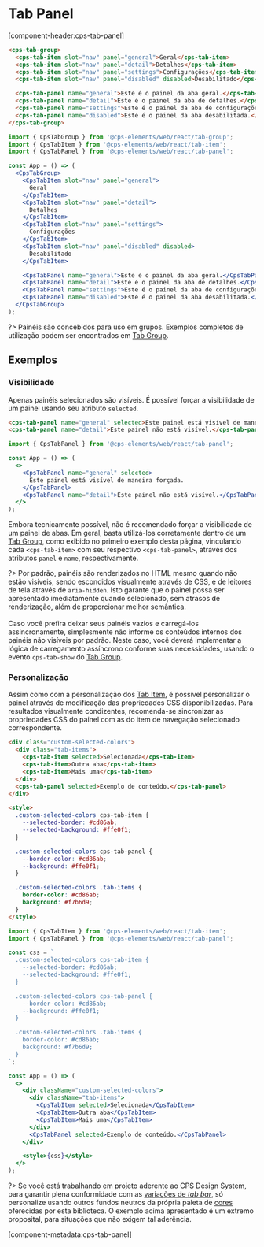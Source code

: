 # Tab Panel

[component-header:cps-tab-panel]

```html preview
<cps-tab-group>
  <cps-tab-item slot="nav" panel="general">Geral</cps-tab-item>
  <cps-tab-item slot="nav" panel="detail">Detalhes</cps-tab-item>
  <cps-tab-item slot="nav" panel="settings">Configurações</cps-tab-item>
  <cps-tab-item slot="nav" panel="disabled" disabled>Desabilitado</cps-tab-item>

  <cps-tab-panel name="general">Este é o painel da aba geral.</cps-tab-panel>
  <cps-tab-panel name="detail">Este é o painel da aba de detalhes.</cps-tab-panel>
  <cps-tab-panel name="settings">Este é o painel da aba de configurações.</cps-tab-panel>
  <cps-tab-panel name="disabled">Este é o painel da aba desabilitada.</cps-tab-panel>
</cps-tab-group>
```

```jsx react
import { CpsTabGroup } from '@cps-elements/web/react/tab-group';
import { CpsTabItem } from '@cps-elements/web/react/tab-item';
import { CpsTabPanel } from '@cps-elements/web/react/tab-panel';

const App = () => (
  <CpsTabGroup>
    <CpsTabItem slot="nav" panel="general">
      Geral
    </CpsTabItem>
    <CpsTabItem slot="nav" panel="detail">
      Detalhes
    </CpsTabItem>
    <CpsTabItem slot="nav" panel="settings">
      Configurações
    </CpsTabItem>
    <CpsTabItem slot="nav" panel="disabled" disabled>
      Desabilitado
    </CpsTabItem>

    <CpsTabPanel name="general">Este é o painel da aba geral.</CpsTabPanel>
    <CpsTabPanel name="detail">Este é o painel da aba de detalhes.</CpsTabPanel>
    <CpsTabPanel name="settings">Este é o painel da aba de configurações.</CpsTabPanel>
    <CpsTabPanel name="disabled">Este é o painel da aba desabilitada.</CpsTabPanel>
  </CpsTabGroup>
);
```

?> Painéis são concebidos para uso em grupos. Exemplos completos de utilização podem ser encontrados em [Tab Group](/componentes/tab-group).

## Exemplos

### Visibilidade

Apenas painéis selecionados são visíveis. É possível forçar a visibilidade de um painel usando seu atributo `selected`.

```html preview
<cps-tab-panel name="general" selected>Este painel está visível de maneira forçada.</cps-tab-panel>
<cps-tab-panel name="detail">Este painel não está visível.</cps-tab-panel>
```

```jsx react
import { CpsTabPanel } from '@cps-elements/web/react/tab-panel';

const App = () => (
  <>
    <CpsTabPanel name="general" selected>
      Este painel está visível de maneira forçada.
    </CpsTabPanel>
    <CpsTabPanel name="detail">Este painel não está visível.</CpsTabPanel>
  </>
);
```

Embora tecnicamente possível, não é recomendado forçar a visibilidade de um painel de abas. Em geral, basta utilizá-los corretamente dentro de um [Tab Group](/componentes/tab-group), como exibido no primeiro exemplo desta página, vinculando cada `<cps-tab-item>` com seu respectivo `<cps-tab-panel>`, através dos atributos `panel` e `name`, respectivamente.

?> Por padrão, painéis são renderizados no HTML mesmo quando não estão visíveis, sendo escondidos visualmente através de CSS, e de leitores de tela através de `aria-hidden`. Isto garante que o painel possa ser apresentado imediatamente quando selecionado, sem atrasos de renderização, além de proporcionar melhor semântica.<br><br>Caso você prefira deixar seus painéis vazios e carregá-los assincronamente, simplesmente não informe os conteúdos internos dos painéis não visíveis por padrão. Neste caso, você deverá implementar a lógica de carregamento assíncrono conforme suas necessidades, usando o evento `cps-tab-show` do [Tab Group](/componentes/tab-group).

### Personalização

Assim como com a personalização dos [Tab Item](/componentes/tab-item), é possível personalizar o painel através de modificação das propriedades CSS disponibilizadas. Para resultados visualmente condizentes, recomenda-se sincronizar as propriedades CSS do painel com as do item de navegação selecionado correspondente.

```html preview
<div class="custom-selected-colors">
  <div class="tab-items">
    <cps-tab-item selected>Selecionada</cps-tab-item>
    <cps-tab-item>Outra aba</cps-tab-item>
    <cps-tab-item>Mais uma</cps-tab-item>
  </div>
  <cps-tab-panel selected>Exemplo de conteúdo.</cps-tab-panel>
</div>

<style>
  .custom-selected-colors cps-tab-item {
    --selected-border: #cd86ab;
    --selected-background: #ffe0f1;
  }

  .custom-selected-colors cps-tab-panel {
    --border-color: #cd86ab;
    --background: #ffe0f1;
  }

  .custom-selected-colors .tab-items {
    border-color: #cd86ab;
    background: #f7b6d9;
  }
</style>
```

```jsx react
import { CpsTabItem } from '@cps-elements/web/react/tab-item';
import { CpsTabPanel } from '@cps-elements/web/react/tab-panel';

const css = `
  .custom-selected-colors cps-tab-item {
    --selected-border: #cd86ab;
    --selected-background: #ffe0f1;
  }

  .custom-selected-colors cps-tab-panel {
    --border-color: #cd86ab;
    --background: #ffe0f1;
  }

  .custom-selected-colors .tab-items {
    border-color: #cd86ab;
    background: #f7b6d9;
  }
`;

const App = () => (
  <>
    <div className="custom-selected-colors">
      <div className="tab-items">
        <CpsTabItem selected>Selecionada</CpsTabItem>
        <CpsTabItem>Outra aba</CpsTabItem>
        <CpsTabItem>Mais uma</CpsTabItem>
      </div>
      <CpsTabPanel selected>Exemplo de conteúdo.</CpsTabPanel>
    </div>

    <style>{css}</style>
  </>
);
```

?> Se você está trabalhando em projeto aderente ao CPS Design System, para garantir plena conformidade com as [variações de _tab bar_](https://cpsrepositorio.github.io/cps-design-system/documentacao/tab-bar.html#variacoes), só personalize usando outros fundos neutros da própria paleta de [cores](/variáveis-de-estilo/cores) oferecidas por esta biblioteca. O exemplo acima apresentado é um extremo proposital, para situações que não exigem tal aderência.

[component-metadata:cps-tab-panel]

<style>
  .tab-items {
    display: flex;
    flex-wrap: wrap;
    gap: 1px;
    border: 1px solid var(--cps-color-stroke-primary);
    border-radius: 0.375rem 0.375rem 0 0;
    background: var(--cps-color-background-solid-primary);
    padding: 0.5rem 0.5rem 0;
  }

  .custom-selected-colors cps-tab-panel {
    border-top: none;
    border-top-left-radius: 0;
    border-top-right-radius: 0;
  }
</style>
